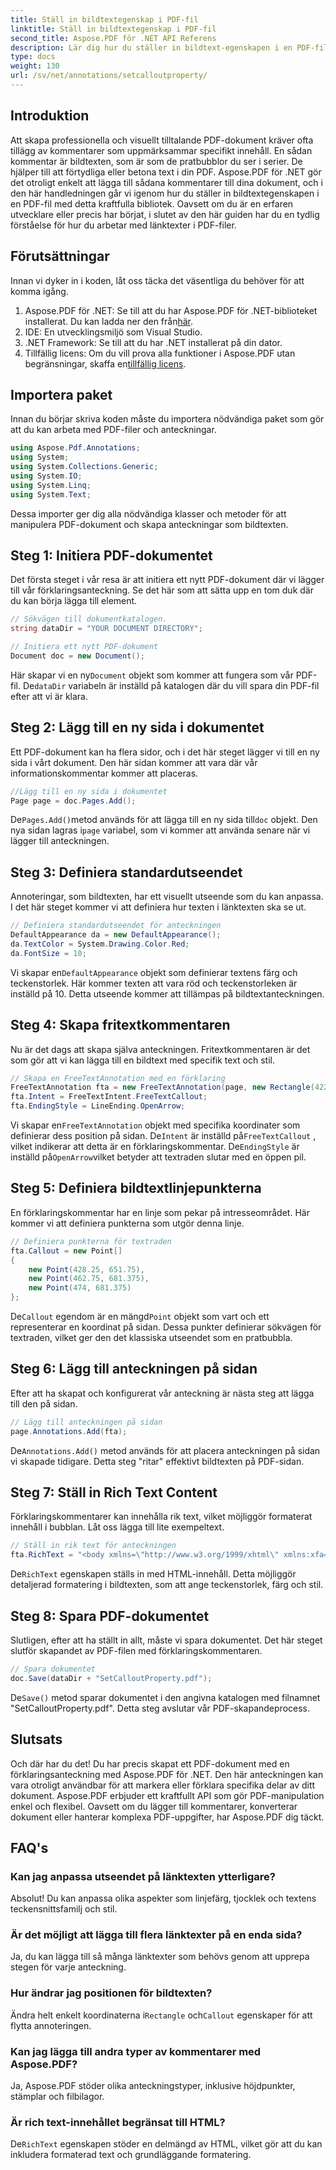 ```yaml
---
title: Ställ in bildtextegenskap i PDF-fil
linktitle: Ställ in bildtextegenskap i PDF-fil
second_title: Aspose.PDF för .NET API Referens
description: Lär dig hur du ställer in bildtext-egenskapen i en PDF-fil med Aspose.PDF för .NET i denna detaljerade, steg-för-steg handledning.
type: docs
weight: 130
url: /sv/net/annotations/setcalloutproperty/
---
```

## Introduktion

Att skapa professionella och visuellt tilltalande PDF-dokument kräver ofta tillägg av kommentarer som uppmärksammar specifikt innehåll. En sådan kommentar är bildtexten, som är som de pratbubblor du ser i serier. De hjälper till att förtydliga eller betona text i din PDF. Aspose.PDF för .NET gör det otroligt enkelt att lägga till sådana kommentarer till dina dokument, och i den här handledningen går vi igenom hur du ställer in bildtextegenskapen i en PDF-fil med detta kraftfulla bibliotek. Oavsett om du är en erfaren utvecklare eller precis har börjat, i slutet av den här guiden har du en tydlig förståelse för hur du arbetar med länktexter i PDF-filer.

## Förutsättningar

Innan vi dyker in i koden, låt oss täcka det väsentliga du behöver för att komma igång.

1.  Aspose.PDF för .NET: Se till att du har Aspose.PDF för .NET-biblioteket installerat. Du kan ladda ner den från[här](https://releases.aspose.com/pdf/net/).
2. IDE: En utvecklingsmiljö som Visual Studio.
3. .NET Framework: Se till att du har .NET installerat på din dator.
4. Tillfällig licens: Om du vill prova alla funktioner i Aspose.PDF utan begränsningar, skaffa en[tillfällig licens](https://purchase.aspose.com/temporary-license/).

## Importera paket

Innan du börjar skriva koden måste du importera nödvändiga paket som gör att du kan arbeta med PDF-filer och anteckningar.

```csharp
using Aspose.Pdf.Annotations;
using System;
using System.Collections.Generic;
using System.IO;
using System.Linq;
using System.Text;
```

Dessa importer ger dig alla nödvändiga klasser och metoder för att manipulera PDF-dokument och skapa anteckningar som bildtexten.

## Steg 1: Initiera PDF-dokumentet

Det första steget i vår resa är att initiera ett nytt PDF-dokument där vi lägger till vår förklaringsanteckning. Se det här som att sätta upp en tom duk där du kan börja lägga till element.

```csharp
// Sökvägen till dokumentkatalogen.
string dataDir = "YOUR DOCUMENT DIRECTORY";

// Initiera ett nytt PDF-dokument
Document doc = new Document();
```
 Här skapar vi en ny`Document` objekt som kommer att fungera som vår PDF-fil. De`dataDir` variabeln är inställd på katalogen där du vill spara din PDF-fil efter att vi är klara.

## Steg 2: Lägg till en ny sida i dokumentet

Ett PDF-dokument kan ha flera sidor, och i det här steget lägger vi till en ny sida i vårt dokument. Den här sidan kommer att vara där vår informationskommentar kommer att placeras.

```csharp
//Lägg till en ny sida i dokumentet
Page page = doc.Pages.Add();
```
 De`Pages.Add()`metod används för att lägga till en ny sida till`doc` objekt. Den nya sidan lagras i`page` variabel, som vi kommer att använda senare när vi lägger till anteckningen.

## Steg 3: Definiera standardutseendet

Annoteringar, som bildtexten, har ett visuellt utseende som du kan anpassa. I det här steget kommer vi att definiera hur texten i länktexten ska se ut.

```csharp
// Definiera standardutseendet för anteckningen
DefaultAppearance da = new DefaultAppearance();
da.TextColor = System.Drawing.Color.Red;
da.FontSize = 10;
```
 Vi skapar en`DefaultAppearance` objekt som definierar textens färg och teckenstorlek. Här kommer texten att vara röd och teckenstorleken är inställd på 10. Detta utseende kommer att tillämpas på bildtextanteckningen.

## Steg 4: Skapa fritextkommentaren

Nu är det dags att skapa själva anteckningen. Fritextkommentaren är det som gör att vi kan lägga till en bildtext med specifik text och stil.

```csharp
// Skapa en FreeTextAnnotation med en förklaring
FreeTextAnnotation fta = new FreeTextAnnotation(page, new Rectangle(422.25, 645.75, 583.5, 702.75), da);
fta.Intent = FreeTextIntent.FreeTextCallout;
fta.EndingStyle = LineEnding.OpenArrow;
```
 Vi skapar en`FreeTextAnnotation` objekt med specifika koordinater som definierar dess position på sidan. De`Intent` är inställd på`FreeTextCallout` , vilket indikerar att detta är en förklaringskommentar. De`EndingStyle` är inställd på`OpenArrow`vilket betyder att textraden slutar med en öppen pil.

## Steg 5: Definiera bildtextlinjepunkterna

En förklaringskommentar har en linje som pekar på intresseområdet. Här kommer vi att definiera punkterna som utgör denna linje.

```csharp
// Definiera punkterna för textraden
fta.Callout = new Point[]
{
    new Point(428.25, 651.75), 
    new Point(462.75, 681.375), 
    new Point(474, 681.375)
};
```
 De`Callout` egendom är en mängd`Point` objekt som vart och ett representerar en koordinat på sidan. Dessa punkter definierar sökvägen för textraden, vilket ger den det klassiska utseendet som en pratbubbla.

## Steg 6: Lägg till anteckningen på sidan

Efter att ha skapat och konfigurerat vår anteckning är nästa steg att lägga till den på sidan.

```csharp
// Lägg till anteckningen på sidan
page.Annotations.Add(fta);
```
 De`Annotations.Add()` metod används för att placera anteckningen på sidan vi skapade tidigare. Detta steg "ritar" effektivt bildtexten på PDF-sidan.

## Steg 7: Ställ in Rich Text Content

Förklaringskommentarer kan innehålla rik text, vilket möjliggör formaterat innehåll i bubblan. Låt oss lägga till lite exempeltext.

```csharp
// Ställ in rik text för anteckningen
fta.RichText = "<body xmlns=\"http://www.w3.org/1999/xhtml\" xmlns:xfa=\"http://www.xfa.org/schema/xfa-data/1.0/\" xfa:APIVersion=\"Acrobat:11.0.23\" xfa:spec=\"2.0.2\" style=\"färg:#FF0000;font-weight:normal;font-style:normal;font-stretch:normal\"><p dir=\"ltr\"> <span style=\"font-size:9.0pt;font-family:Helvetica\">Detta är ett exempel</span></p></body>";
```
 De`RichText` egenskapen ställs in med HTML-innehåll. Detta möjliggör detaljerad formatering i bildtexten, som att ange teckenstorlek, färg och stil.

## Steg 8: Spara PDF-dokumentet

Slutligen, efter att ha ställt in allt, måste vi spara dokumentet. Det här steget slutför skapandet av PDF-filen med förklaringskommentaren.

```csharp
// Spara dokumentet
doc.Save(dataDir + "SetCalloutProperty.pdf");
```
 De`Save()` metod sparar dokumentet i den angivna katalogen med filnamnet "SetCalloutProperty.pdf". Detta steg avslutar vår PDF-skapandeprocess.

## Slutsats

Och där har du det! Du har precis skapat ett PDF-dokument med en förklaringsanteckning med Aspose.PDF för .NET. Den här anteckningen kan vara otroligt användbar för att markera eller förklara specifika delar av ditt dokument. Aspose.PDF erbjuder ett kraftfullt API som gör PDF-manipulation enkel och flexibel. Oavsett om du lägger till kommentarer, konverterar dokument eller hanterar komplexa PDF-uppgifter, har Aspose.PDF dig täckt.

## FAQ's

### Kan jag anpassa utseendet på länktexten ytterligare?

Absolut! Du kan anpassa olika aspekter som linjefärg, tjocklek och textens teckensnittsfamilj och stil.

### Är det möjligt att lägga till flera länktexter på en enda sida?

Ja, du kan lägga till så många länktexter som behövs genom att upprepa stegen för varje anteckning.

### Hur ändrar jag positionen för bildtexten?

 Ändra helt enkelt koordinaterna i`Rectangle` och`Callout` egenskaper för att flytta annoteringen.

### Kan jag lägga till andra typer av kommentarer med Aspose.PDF?

Ja, Aspose.PDF stöder olika anteckningstyper, inklusive höjdpunkter, stämplar och filbilagor.

### Är rich text-innehållet begränsat till HTML?

 De`RichText` egenskapen stöder en delmängd av HTML, vilket gör att du kan inkludera formaterad text och grundläggande formatering.